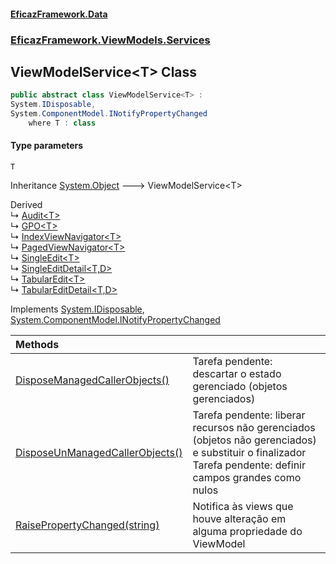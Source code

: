 #### [EficazFramework.Data](EficazFrameworkData.md 'EficazFramework Data')
### [EficazFramework.ViewModels.Services](EficazFrameworkData.md#EficazFramework_ViewModels_Services 'EficazFramework.ViewModels.Services')
## ViewModelService&lt;T&gt; Class
```csharp
public abstract class ViewModelService<T> :
System.IDisposable,
System.ComponentModel.INotifyPropertyChanged
    where T : class
```
#### Type parameters
<a name='EficazFramework_ViewModels_Services_ViewModelService_T__T'></a>
`T`  
  

Inheritance [System.Object](https://docs.microsoft.com/en-us/dotnet/api/System.Object 'System.Object') &#129106; ViewModelService&lt;T&gt;  

Derived  
&#8627; [Audit&lt;T&gt;](Audit_T_.md 'EficazFramework.ViewModels.Services.Audit&lt;T&gt;')  
&#8627; [GPO&lt;T&gt;](GPO_T_.md 'EficazFramework.ViewModels.Services.GPO&lt;T&gt;')  
&#8627; [IndexViewNavigator&lt;T&gt;](IndexViewNavigator_T_.md 'EficazFramework.ViewModels.Services.IndexViewNavigator&lt;T&gt;')  
&#8627; [PagedViewNavigator&lt;T&gt;](PagedViewNavigator_T_.md 'EficazFramework.ViewModels.Services.PagedViewNavigator&lt;T&gt;')  
&#8627; [SingleEdit&lt;T&gt;](SingleEdit_T_.md 'EficazFramework.ViewModels.Services.SingleEdit&lt;T&gt;')  
&#8627; [SingleEditDetail&lt;T,D&gt;](SingleEditDetail_T_D_.md 'EficazFramework.ViewModels.Services.SingleEditDetail&lt;T,D&gt;')  
&#8627; [TabularEdit&lt;T&gt;](TabularEdit_T_.md 'EficazFramework.ViewModels.Services.TabularEdit&lt;T&gt;')  
&#8627; [TabularEditDetail&lt;T,D&gt;](TabularEditDetail_T_D_.md 'EficazFramework.ViewModels.Services.TabularEditDetail&lt;T,D&gt;')  

Implements [System.IDisposable](https://docs.microsoft.com/en-us/dotnet/api/System.IDisposable 'System.IDisposable'), [System.ComponentModel.INotifyPropertyChanged](https://docs.microsoft.com/en-us/dotnet/api/System.ComponentModel.INotifyPropertyChanged 'System.ComponentModel.INotifyPropertyChanged')  

| Methods | |
| :--- | :--- |
| [DisposeManagedCallerObjects()](ViewModelService_T__DisposeManagedCallerObjects().md 'EficazFramework.ViewModels.Services.ViewModelService&lt;T&gt;.DisposeManagedCallerObjects()') | Tarefa pendente: descartar o estado gerenciado (objetos gerenciados)<br/> |
| [DisposeUnManagedCallerObjects()](ViewModelService_T__DisposeUnManagedCallerObjects().md 'EficazFramework.ViewModels.Services.ViewModelService&lt;T&gt;.DisposeUnManagedCallerObjects()') | Tarefa pendente: liberar recursos não gerenciados (objetos não gerenciados) e substituir o finalizador<br/>Tarefa pendente: definir campos grandes como nulos<br/> |
| [RaisePropertyChanged(string)](ViewModelService_T__RaisePropertyChanged(string).md 'EficazFramework.ViewModels.Services.ViewModelService&lt;T&gt;.RaisePropertyChanged(string)') | Notifica às views que houve alteração em alguma propriedade do ViewModel<br/> |
